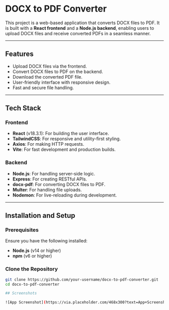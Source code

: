 # DOCX to PDF Converter

This project is a web-based application that converts DOCX files to PDF. It is built with a **React frontend** and a **Node.js backend**, enabling users to upload DOCX files and receive converted PDFs in a seamless manner.

---

## Features

- Upload DOCX files via the frontend.
- Convert DOCX files to PDF on the backend.
- Download the converted PDF file.
- User-friendly interface with responsive design.
- Fast and secure file handling.

---

## Tech Stack

### Frontend
- **React** (v18.3.1): For building the user interface.
- **TailwindCSS**: For responsive and utility-first styling.
- **Axios**: For making HTTP requests.
- **Vite**: For fast development and production builds.

### Backend
- **Node.js**: For handling server-side logic.
- **Express**: For creating RESTful APIs.
- **docx-pdf**: For converting DOCX files to PDF.
- **Multer**: For handling file uploads.
- **Nodemon**: For live-reloading during development.

---

## Installation and Setup

### Prerequisites
Ensure you have the following installed:
- **Node.js** (v14 or higher)
- **npm** (v6 or higher)

### Clone the Repository
```bash
git clone https://github.com/your-username/docx-to-pdf-converter.git
cd docx-to-pdf-converter

## Screenshots

![App Screenshot](https://via.placeholder.com/468x300?text=App+Screenshot+Here)

